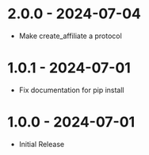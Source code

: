 # 2.0.0 - 2024-07-04

- Make create_affiliate a protocol

# 1.0.1 - 2024-07-01

- Fix documentation for pip install

# 1.0.0 - 2024-07-01

- Initial Release